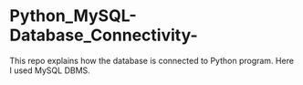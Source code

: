 # Python_MySQL-Database_Connectivity-
This repo explains how the database is connected to Python program. Here I used MySQL DBMS.
